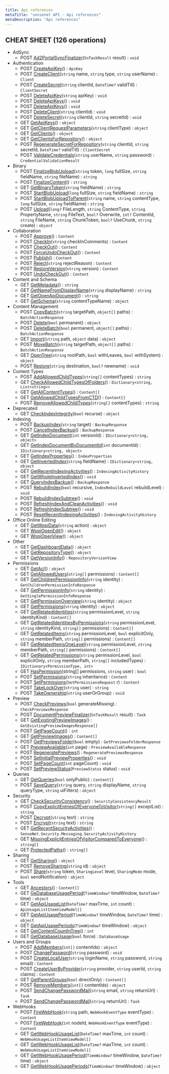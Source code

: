 ```yaml
---
title: Api references
metaTitle: "sensenet API - Api references"
metaDescription: "Api references"
---
```


## CHEAT SHEET (126 operations)

- AdSync
  - POST [Ad2PortalSyncFinalizer](/restapi/ad2portalsyncfinalizer)(`SnTaskResult` result) : `void`
- Authentication
  - POST [CreateApiKey](/restapi/createapikey)() : `ApiKey`
  - POST [CreateClient](/restapi/createclient)(`string` name, `string` type, `string` userName) : `Client`
  - POST [CreateSecret](/restapi/createsecret)(`string` clientId, `DateTime?` validTill) : `ClientSecret`
  - POST [DeleteApiKey](/restapi/deleteapikey)(`string` apiKey) : `void`
  - POST [DeleteApiKeys](/restapi/deleteapikeys)() : `void`
  - POST [DeleteApiKeys](/restapi/deleteapikeys2)() : `void`
  - POST [DeleteClient](/restapi/deleteclient)(`string` clientId) : `void`
  - POST [DeleteSecret](/restapi/deletesecret)(`string` clientId, `string` secretId) : `void`
  - GET  [GetApiKeys](/restapi/getapikeys)() : `object`
  - GET  [GetClientRequestParameters](/restapi/getclientrequestparameters)(`string` clientType) : `object`
  - GET  [GetClients](/restapi/getclients)() : `object`
  - GET  [GetClientsForRepository](/restapi/getclientsforrepository)() : `object`
  - POST [RegenerateSecretForRepository](/restapi/regeneratesecretforrepository)(`string` clientId, `string` secretId, `DateTime?` validTill) : `ClientSecret`
  - POST [ValidateCredentials](/restapi/validatecredentials)(`string` userName, `string` password) : `CredentialValidationResult`
- Binary
  - POST [FinalizeBlobUpload](/restapi/finalizeblobupload)(`string` token, `long` fullSize, `string` fieldName, `string` fileName) : `string`
  - POST [FinalizeContent](/restapi/finalizecontent)() : `string`
  - GET  [GetBinaryToken](/restapi/getbinarytoken)(`string` fieldName) : `string`
  - POST [StartBlobUpload](/restapi/startblobupload)(`long` fullSize, `string` fieldName) : `string`
  - POST [StartBlobUploadToParent](/restapi/startblobuploadtoparent)(`string` name, `string` contentType, `long` fullSize, `string` fieldName) : `string`
  - POST [Upload](/restapi/upload)(`long?` FileLength, `string` ContentType, `string` PropertyName, `string` FileText, `bool?` Overwrite, `int?` ContentId, `string` FileName, `string` ChunkToken, `bool?` UseChunk, `string` create) : `object`
- Collaboration
  - POST [Approve](/restapi/approve)() : `Content`
  - POST [CheckIn](/restapi/checkin)(`string` checkInComments) : `Content`
  - POST [CheckOut](/restapi/checkout)() : `Content`
  - POST [ForceUndoCheckOut](/restapi/forceundocheckout)() : `Content`
  - POST [Publish](/restapi/publish)() : `Content`
  - POST [Reject](/restapi/reject)(`string` rejectReason) : `Content`
  - POST [RestoreVersion](/restapi/restoreversion)(`string` version) : `Content`
  - POST [UndoCheckOut](/restapi/undocheckout)() : `Content`
- Content and Schema
  - GET  [GetMetadata](/restapi/getmetadata)() : `string`
  - GET  [GetNameFromDisplayName](/restapi/getnamefromdisplayname)(`string` displayName) : `string`
  - GET  [GetOpenApiDocument](/restapi/getopenapidocument)() : `string`
  - GET  [GetSchema](/restapi/getschema)(`string` contentTypeName) : `object`
- Content Management
  - POST [CopyBatch](/restapi/copybatch)(`string` targetPath, `object[]` paths) : `BatchActionResponse`
  - POST [Delete](/restapi/delete)(`bool` permanent) : `object`
  - POST [DeleteBatch](/restapi/deletebatch)(`bool` permanent, `object[]` paths) : `BatchActionResponse`
  - GET  [Import](/restapi/import)(`string` path, `object` data) : `object`
  - POST [MoveBatch](/restapi/movebatch)(`string` targetPath, `object[]` paths) : `BatchActionResponse`
  - GET  [OpenTree](/restapi/opentree)(`string` rootPath, `bool` withLeaves, `bool` withSystem) : `object`
  - POST [Restore](/restapi/restore)(`string` destination, `bool?` newname) : `void`
- Content Types
  - POST [AddAllowedChildTypes](/restapi/addallowedchildtypes)(`string[]` contentTypes) : `string`
  - GET  [CheckAllowedChildTypesOfFolders](/restapi/checkallowedchildtypesoffolders)() : `Dictionary<string, List<string>>`
  - GET  [GetAllContentTypes](/restapi/getallcontenttypes)() : `Content[]`
  - GET  [GetAllowedChildTypesFromCTD](/restapi/getallowedchildtypesfromctd)() : `Content[]`
  - POST [RemoveAllowedChildTypes](/restapi/removeallowedchildtypes)(`string[]` contentTypes) : `string`
- Deprecated
  - GET  [CheckIndexIntegrity](/restapi/checkindexintegrity)(`bool` recurse) : `object`
- Indexing
  - POST [BackupIndex](/restapi/backupindex)(`string` target) : `BackupResponse`
  - POST [CancelIndexBackup](/restapi/cancelindexbackup)() : `BackupResponse`
  - GET  [GetIndexDocument](/restapi/getindexdocument)(`int` versionId) : `IDictionary<string, object>`
  - GET  [GetIndexDocumentByDocumentId](/restapi/getindexdocumentbydocumentid)(`int` documentId) : `IDictionary<string, object>`
  - GET  [GetIndexProperties](/restapi/getindexproperties)() : `IndexProperties`
  - GET  [GetInvertedIndex](/restapi/getinvertedindex)(`string` fieldName) : `IDictionary<string, object`
  - GET  [GetRecentIndexingActivities](/restapi/getrecentindexingactivities)() : `IndexingActivityHistory`
  - GET  [GetWholeInvertedIndex](/restapi/getwholeinvertedindex)() : `void`
  - GET  [QueryIndexBackup](/restapi/queryindexbackup)() : `BackupResponse`
  - POST [RebuildIndex](/restapi/rebuildindex)(`bool` recursive, `IndexRebuildLevel` rebuildLevel) : `void`
  - POST [RebuildIndexSubtree](/restapi/rebuildindexsubtree)() : `void`
  - POST [RefreshIndexAndCleanActivities](/restapi/refreshindexandcleanactivities)() : `void`
  - POST [RefreshIndexSubtree](/restapi/refreshindexsubtree)() : `void`
  - POST [ResetRecentIndexingActivities](/restapi/resetrecentindexingactivities)() : `IndexingActivityHistory`
- Office Online Editing
  - GET  [GetWopiData](/restapi/getwopidata)(`string` action) : `object`
  - GET  [WopiOpenEdit](/restapi/wopiopenedit)() : `object`
  - GET  [WopiOpenView](/restapi/wopiopenview)() : `object`
- Other
  - GET  [GetDashboardData](/restapi/getdashboarddata)() : `object`
  - GET  [GetRepositoryType](/restapi/getrepositorytype)() : `object`
  - GET  [GetVersionInfo](/restapi/getversioninfo)() : `RepositoryVersionView`
- Permissions
  - GET  [GetAcl](/restapi/getacl)() : `object`
  - GET  [GetAllowedUsers](/restapi/getallowedusers)(`string[]` permissions) : `Content[]`
  - GET  [GetChildrenPermissionInfo](/restapi/getchildrenpermissioninfo)(`string` identity) : `GetChildrenPermissionInfoResponse`
  - GET  [GetPermissionInfo](/restapi/getpermissioninfo)(`string` identity) : `GetSinglePermissionInfoResponse`
  - GET  [GetPermissionOverview](/restapi/getpermissionoverview)(`string` identity) : `object`
  - GET  [GetPermissions](/restapi/getpermissions)(`string` identity) : `object`
  - GET  [GetRelatedIdentities](/restapi/getrelatedidentities)(`string` permissionLevel, `string` identityKind) : `Content[]`
  - GET  [GetRelatedIdentitiesByPermissions](/restapi/getrelatedidentitiesbypermissions)(`string` permissionLevel, `string` identityKind, `string[]` permissions) : `Content[]`
  - GET  [GetRelatedItems](/restapi/getrelateditems)(`string` permissionLevel, `bool` explicitOnly, `string` memberPath, `string[]` permissions) : `Content[]`
  - GET  [GetRelatedItemsOneLevel](/restapi/getrelateditemsonelevel)(`string` permissionLevel, `string` memberPath, `string[]` permissions) : `Content[]`
  - GET  [GetRelatedPermissions](/restapi/getrelatedpermissions)(`string` permissionLevel, `bool` explicitOnly, `string` memberPath, `string[]` includedTypes) : `IDictionary<PermissionType, int>`
  - GET  [HasPermission](/restapi/haspermission)(string[] permissions, `string` user) : `bool`
  - POST [SetPermissions](/restapi/setpermissions)(`string` inheritance) : `Content`
  - POST [SetPermissions](/restapi/setpermissions2)(`SetPermissionsRequest` r) : `Content`
  - POST [TakeLockOver](/restapi/takelockover)(`string` user) : `string`
  - POST [TakeOwnership](/restapi/takeownership)(`string` userOrGroup) : `void`
- Preview
  - POST [CheckPreviews](/restapi/checkpreviews)(`bool` generateMissing) : `CheckPreviewsResponse`
  - POST [DocumentPreviewFinalizer](/restapi/documentpreviewfinalizer)(`SnTaskResult` result) : `Task`
  - GET  [GetExistingPreviewImages](/restapi/getexistingpreviewimages)() : `GetExistingPreviewImagesResponse[]`
  - POST [GetPageCount](/restapi/getpagecount)() : `int`
  - GET  [GetPreviewImages](/restapi/getpreviewimages)() : `Content[]`
  - POST [GetPreviewsFolder](/restapi/getpreviewsfolder)(`bool` empty) : `GetPreviewsFolderResponse`
  - GET  [PreviewAvailable](/restapi/previewavailable)(`int` page) : `PreviewAvailableResponse`
  - POST [RegeneratePreviews](/restapi/regeneratepreviews)() : `RegeneratePreviewsResponse`
  - POST [SetInitialPreviewProperties](/restapi/setinitialpreviewproperties)() : `void`
  - POST [SetPageCount](/restapi/setpagecount)(`int` pageCount) : `void`
  - POST [SetPreviewStatus](/restapi/setpreviewstatus)(`PreviewStatus` status) : `void`
- Queries
  - GET  [GetQueries](/restapi/getqueries)(`bool` onlyPublic) : `Content[]`
  - POST [SaveQuery](/restapi/savequery)(`string` query, `string` displayName, `string` queryType, `string` uiFilters) : `object`
- Security
  - GET  [CheckSecurityConsistency](/restapi/checksecurityconsistency)() : `SecurityConsistencyResult`
  - POST [CopyExplicitEntriesOfEveryoneToVisitor](/restapi/copyexplicitentriesofeveryonetovisitor)(`string[]` exceptList) : `string`
  - POST [Decrypt](/restapi/decrypt)(`string` text) : `string`
  - POST [Encrypt](/restapi/encrypt)(`string` text) : `string`
  - GET  [GetRecentSecurityActivities](/restapi/getrecentsecurityactivities)() : `SenseNet.Security.Messaging.SecurityActivityHistory`
  - GET  [MissingExplicitEntriesOfVisitorComparedToEveryone](/restapi/missingexplicitentriesofvisitorcomparedtoeveryone)() : `string[]`
  - GET  [ProtectedPaths](/restapi/protectedpaths)() : `string[]`
- Sharing
  - GET  [GetSharing](/restapi/getsharing)() : `object`
  - POST [RemoveSharing](/restapi/removesharing)(`string` id) : `object`
  - POST [Share](/restapi/share)(`string` token, `SharingLevel` level, `SharingMode` mode, `bool` sendNotification) : `object`
- Tools
  - GET  [Ancestors](/restapi/ancestors)() : `Content[]`
  - GET  [GeDatabaseUsagePeriod](/restapi/gedatabaseusageperiod)(`TimeWindow?` timeWindow, `DateTime?` time) : `object`
  - GET  [GetApiUsageList](/restapi/getapiusagelist)(`DateTime?` maxTime, `int` count) : `ApiUsageListItemViewModel[]`
  - GET  [GetApiUsagePeriod](/restapi/getapiusageperiod)(`TimeWindow?` timeWindow, `DateTime?` time) : `object`
  - GET  [GetApiUsagePeriods](/restapi/getapiusageperiods)(`TimeWindow?` timeWindow) : `object`
  - GET  [GetContentCountInTree](/restapi/getcontentcountintree)() : `int`
  - GET  [GetDatabaseUsage](/restapi/getdatabaseusage)(`bool` force) : `DatabaseUsage`
- Users and Groups
  - POST [AddMembers](/restapi/addmembers)(`int[]` contentIds) : `object`
  - POST [ChangePassword](/restapi/changepassword)(`string` password) : `void`
  - POST [CreateLocalUser](/restapi/createlocaluser)(`string` loginName, `string` password, `string` email) : `Content`
  - POST [CreateUserByProvider](/restapi/createuserbyprovider)(`string` provider, `string` userId, `string` claims) : `Content`
  - GET  [GetParentGroups](/restapi/getparentgroups)(`bool` directOnly) : `Content[]`
  - POST [RemoveMembers](/restapi/removemembers)(`int[]` contentIds) : `object`
  - POST [SendChangePasswordMail](/restapi/sendchangepasswordmail)(`string` email, `string` returnUrl) : `Task`
  - POST [SendChangePasswordMail](/restapi/sendchangepasswordmail2)(`string` returnUrl) : `Task`
- WebHooks
  - POST [FireWebHook](/restapi/firewebhook)(`string` path, `WebHookEventType` eventType) : `Content`
  - POST [FireWebHook](/restapi/firewebhook2)(`int` nodeId, `WebHookEventType` eventType) : `Content`
  - GET  [GetWebHookUsageList](/restapi/getwebhookusagelist)(`DateTime?` maxTime, `int` count) : `WebHookUsageListItemViewModel[]`
  - GET  [GetWebHookUsageList](/restapi/getwebhookusagelist2)(`DateTime?` maxTime, `int` count) : `WebHookUsageListItemViewModel[]`
  - GET  [GetWebHookUsagePeriod](/restapi/getwebhookusageperiod)(`TimeWindow?` timeWindow, `DateTime?` time) : `object`
  - GET  [GetWebHookUsagePeriods](/restapi/getwebhookusageperiods)(`TimeWindow?` timeWindow) : `object`
